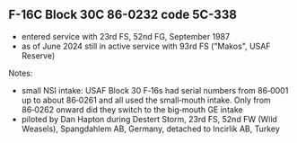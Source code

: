 ## F-16C Block 30C 86-0232 code 5C-338

- entered service with 23rd FS, 52nd FG, September 1987
- as of June 2024 still in active service with 93rd FS ("Makos", USAF Reserve)

Notes:

- small NSI intake: USAF Block 30 F‑16s had serial numbers from 86‑0001 up to about 86‑0261 and all used the small‑mouth intake. Only from 86‑0262 onward did they switch to the big‑mouth GE intake
- piloted by Dan Hapton during Destert Storm, 23rd FS, 52nd FW (Wild Weasels), Spangdahlem AB, Germany, detached to Incirlik AB, Turkey
